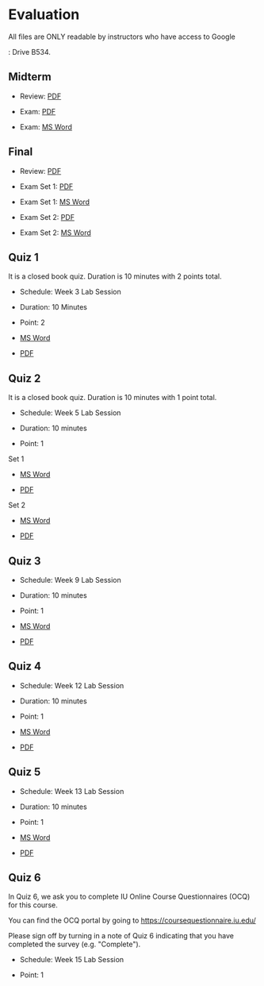 Evaluation
==========



All files are ONLY readable by instructors who have access to Google

:   Drive B534.

Midterm
-------

-   Review:
    [PDF](https://drive.google.com/open?id=0B88HKpainTSfWGM1T1g1Tk1mYmM)

-   Exam:
    [PDF](https://drive.google.com/open?id=0B88HKpainTSfS0syc1NEVDJjZDA)

-   Exam: [MS
    Word](https://drive.google.com/open?id=0B88HKpainTSfbXhROGptVi1iN1k)

Final
-----

-   Review:
    [PDF](https://drive.google.com/open?id=0B88HKpainTSfRnV2WXZWbTNtLWc)

-   Exam Set 1:
    [PDF](https://drive.google.com/open?id=0B88HKpainTSfWnVjVHpJTUFFYlU)

-   Exam Set 1: [MS
    Word](https://drive.google.com/open?id=0B88HKpainTSfNU1ldmItN3RIcUU)

-   Exam Set 2:
    [PDF](https://drive.google.com/open?id=0B88HKpainTSfTVZxMTZ4MC1sNFU)

-   Exam Set 2: [MS
    Word](https://drive.google.com/open?id=0B88HKpainTSfMGRzWDgtT1VDbEk)

Quiz 1
------

It is a closed book quiz. Duration is 10 minutes with 2 points total.

-   Schedule: Week 3 Lab Session

-   Duration: 10 Minutes

-   Point: 2

-   [MS
    Word](https://drive.google.com/open?id=0B88HKpainTSfTXJBU0RuYkV5c2s)

-   [PDF](https://drive.google.com/open?id=0B88HKpainTSfTDNrNjJIZ3VvQUE)

Quiz 2
------

It is a closed book quiz. Duration is 10 minutes with 1 point total.

-   Schedule: Week 5 Lab Session

-   Duration: 10 minutes

-   Point: 1

Set 1

-   [MS
    Word](https://drive.google.com/open?id=0B88HKpainTSfRUNCdnVxLXY2Tjg)

-   [PDF](https://drive.google.com/open?id=0B88HKpainTSfekJpWTJBZ0J4RFU)

Set 2

-   [MS
    Word](https://drive.google.com/open?id=0B88HKpainTSfeWpUQUJsTUdFSVE)

-   [PDF](https://drive.google.com/open?id=0B88HKpainTSfMjRLTHdmSjJVelE)

Quiz 3
------

-   Schedule: Week 9 Lab Session

-   Duration: 10 minutes

-   Point: 1

-   [MS
    Word](https://drive.google.com/open?id=0B88HKpainTSfejluSnRkQW5Oakk)

-   [PDF](https://drive.google.com/open?id=0B88HKpainTSfNmR5b2M0Um1NV28)

Quiz 4
------

-   Schedule: Week 12 Lab Session

-   Duration: 10 minutes

-   Point: 1

-   [MS
    Word](https://drive.google.com/open?id=0B88HKpainTSfYzJuN29pY1JoSFU)

-   [PDF](https://drive.google.com/open?id=0B88HKpainTSfNGhPMlBadXJURm8)

Quiz 5
------

-   Schedule: Week 13 Lab Session

-   Duration: 10 minutes

-   Point: 1

-   [MS
    Word](https://drive.google.com/open?id=0B88HKpainTSfdUl5QktlUGx1dFU)

-   [PDF](https://drive.google.com/open?id=0B88HKpainTSfZFU4dE9acktNMG8)

Quiz 6
------

In Quiz 6, we ask you to complete IU Online Course Questionnaires (OCQ)
for this course.

You can find the OCQ portal by going to
<https://coursequestionnaire.iu.edu/>

Please sign off by turning in a note of Quiz 6 indicating that you have
completed the survey (e.g. "Complete").

-   Schedule: Week 15 Lab Session

-   Point: 1
